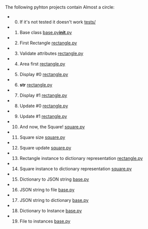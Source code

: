The following pyhton projects contain Almost a circle:
* 0. If it's not tested it doesn't work [tests/](./tests/)
* 1. Base class [base.py](./models/base.py)[__init__.py](./models/__init__.py)
* 2. First Rectangle [rectangle.py](./models/rectangle.py)
* 3. Validate attributes [rectangle.py](./models/rectangle.py)
* 4. Area first [rectangle.py](./models/rectangle.py)
* 5. Display #0 [rectangle.py](./models/rectangle.py)
* 6. __str__ [rectangle.py](./models/rectangle.py) 
* 7. Display #1 [rectangle.py](./models/rectangle.py)
* 8. Update #0 [rectangle.py](./models/rectangle.py)
* 9. Update #1 [rectangle.py](./models/rectangle.py)
* 10. And now, the Square! [square.py](./models/square.py)
* 11. Square size [square.py](./models/square.py)
* 12. Square update [square.py](./models/square.py)
* 13. Rectangle instance to dictionary representation [rectangle.py](./models/rectangle.py)
* 14. Square instance to dictionary representation [square.py](./models/square.py)
* 15. Dictionary to JSON string [base.py](./models/base.py)
* 16. JSON string to file [base.py](./models/base.py)
* 17. JSON string to dictionary [base.py](./models/base.py)
* 18. Dictionary to Instance [base.py](./models/base.py)
* 19. File to instances [base.py](./models/base.py)
